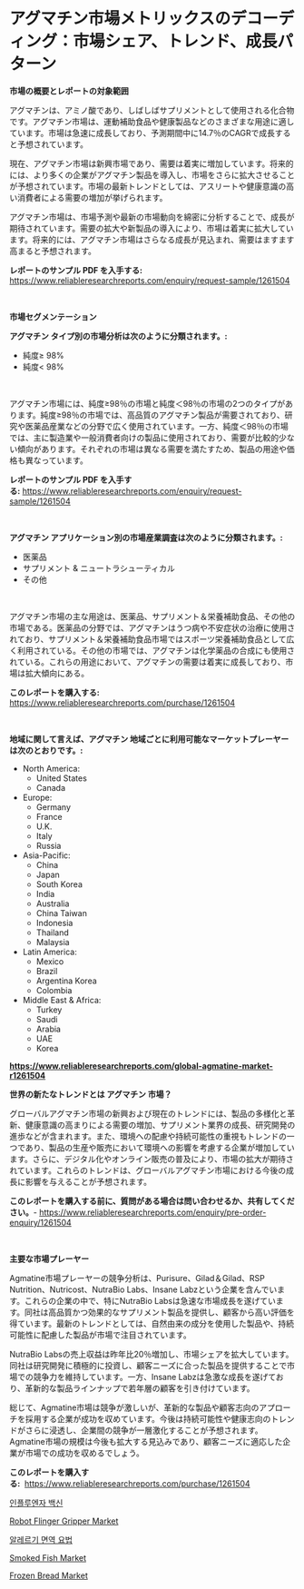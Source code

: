 <p><h1>アグマチン市場メトリックスのデコーディング：市場シェア、トレンド、成長パターン</h1></p><p><strong>市場の概要とレポートの対象範囲</strong></p>
<p><p>アグマチンは、アミノ酸であり、しばしばサプリメントとして使用される化合物です。アグマチン市場は、運動補助食品や健康製品などのさまざまな用途に適しています。市場は急速に成長しており、予測期間中に14.7％のCAGRで成長すると予想されています。</p><p>現在、アグマチン市場は新興市場であり、需要は着実に増加しています。将来的には、より多くの企業がアグマチン製品を導入し、市場をさらに拡大させることが予想されています。市場の最新トレンドとしては、アスリートや健康意識の高い消費者による需要の増加が挙げられます。</p><p>アグマチン市場は、市場予測や最新の市場動向を綿密に分析することで、成長が期待されています。需要の拡大や新製品の導入により、市場は着実に拡大しています。将来的には、アグマチン市場はさらなる成長が見込まれ、需要はますます高まると予想されます。</p></p>
<p><strong>レポートのサンプル PDF を入手する:</strong> <a href="https://www.reliableresearchreports.com/enquiry/request-sample/1261504">https://www.reliableresearchreports.com/enquiry/request-sample/1261504</a></p>
<p>&nbsp;</p>
<p><strong>市場セグメンテーション</strong></p>
<p><strong>アグマチン タイプ別の市場分析は次のように分類されます。:</strong></p>
<p><ul><li>純度≥ 98%</li><li>純度< 98%</li></ul></p>
<p>&nbsp;</p>
<p><p>アグマチン市場には、純度≥98％の市場と純度＜98％の市場の2つのタイプがあります。純度≥98％の市場では、高品質のアグマチン製品が需要されており、研究や医薬品産業などの分野で広く使用されています。一方、純度＜98％の市場では、主に製造業や一般消費者向けの製品に使用されており、需要が比較的少ない傾向があります。それぞれの市場は異なる需要を満たすため、製品の用途や価格も異なっています。</p></p>
<p><strong>レポートのサンプル PDF を入手する:</strong>&nbsp;<a href="https://www.reliableresearchreports.com/enquiry/request-sample/1261504">https://www.reliableresearchreports.com/enquiry/request-sample/1261504</a></p>
<p>&nbsp;</p>
<p><strong> アグマチン アプリケーション別の市場産業調査は次のように分類されます。:</strong></p>
<p><ul><li>医薬品</li><li>サプリメント & ニュートラシューティカル</li><li>その他</li></ul></p>
<p>&nbsp;</p>
<p><p>アグマチン市場の主な用途は、医薬品、サプリメント＆栄養補助食品、その他の市場である。医薬品の分野では、アグマチンはうつ病や不安症状の治療に使用されており、サプリメント＆栄養補助食品市場ではスポーツ栄養補助食品として広く利用されている。その他の市場では、アグマチンは化学薬品の合成にも使用されている。これらの用途において、アグマチンの需要は着実に成長しており、市場は拡大傾向にある。</p></p>
<p><strong>このレポートを購入する:</strong>&nbsp; <a href="https://www.reliableresearchreports.com/purchase/1261504">https://www.reliableresearchreports.com/purchase/1261504</a></p>
<p>&nbsp;</p>
<p><strong>地域に関して言えば、アグマチン 地域ごとに利用可能なマーケットプレーヤーは次のとおりです。:</strong></p>
<p><ul>
    <li>
        North America:
        <ul>
            <li>United States</li>
            <li>Canada</li>
        </ul>
    </li>
    <li>
        Europe:
        <ul>
            <li>Germany</li>
            <li>France</li>
            <li>U.K.</li>
            <li>Italy</li>
            <li>Russia</li>
        </ul>
    </li>
    <li>
        Asia-Pacific:
        <ul>
            <li>China</li>
            <li>Japan</li>
            <li>South Korea</li>
            <li>India</li>
            <li>Australia</li>
            <li>China Taiwan</li>
            <li>Indonesia</li>
            <li>Thailand</li>
            <li>Malaysia</li>
        </ul>
    </li>
    <li>
        Latin America:
        <ul>
            <li>Mexico</li>
            <li>Brazil</li>
            <li>Argentina Korea</li>
            <li>Colombia</li>
        </ul>
    </li>
    <li>
        Middle East & Africa:
        <ul>
            <li>Turkey</li>
            <li>Saudi</li>
            <li>Arabia</li>
            <li>UAE</li>
            <li>Korea</li>
        </ul>
    </li>
    </ul></p>
<p><strong><a href="https://www.reliableresearchreports.com/global-agmatine-market-r1261504">https://www.reliableresearchreports.com/global-agmatine-market-r1261504</a></strong>&nbsp;</p>
<p><strong>世界の新たなトレンドとは アグマチン 市場？</strong></p>
<p><p>グローバルアグマチン市場の新興および現在のトレンドには、製品の多様化と革新、健康意識の高まりによる需要の増加、サプリメント業界の成長、研究開発の進歩などが含まれます。また、環境への配慮や持続可能性の重視もトレンドの一つであり、製品の生産や販売において環境への影響を考慮する企業が増加しています。さらに、デジタル化やオンライン販売の普及により、市場の拡大が期待されています。これらのトレンドは、グローバルアグマチン市場における今後の成長に影響を与えることが予想されます。</p></p>
<p><strong>このレポートを購入する前に、質問がある場合は問い合わせるか、共有してください。</strong>- <a href="https://www.reliableresearchreports.com/enquiry/pre-order-enquiry/1261504">https://www.reliableresearchreports.com/enquiry/pre-order-enquiry/1261504</a></p>
<p>&nbsp;</p>
<p><strong>主要な市場プレーヤー</strong></p>
<p><p>Agmatine市場プレーヤーの競争分析は、Purisure、Gilad＆Gilad、RSP Nutrition、Nutricost、NutraBio Labs、Insane Labzという企業を含んでいます。これらの企業の中で、特にNutraBio Labsは急速な市場成長を遂げています。同社は高品質かつ効果的なサプリメント製品を提供し、顧客から高い評価を得ています。最新のトレンドとしては、自然由来の成分を使用した製品や、持続可能性に配慮した製品が市場で注目されています。</p><p>NutraBio Labsの売上収益は昨年比20％増加し、市場シェアを拡大しています。同社は研究開発に積極的に投資し、顧客ニーズに合った製品を提供することで市場での競争力を維持しています。一方、Insane Labzは急激な成長を遂げており、革新的な製品ラインナップで若年層の顧客を引き付けています。</p><p>総じて、Agmatine市場は競争が激しいが、革新的な製品や顧客志向のアプローチを採用する企業が成功を収めています。今後は持続可能性や健康志向のトレンドがさらに浸透し、企業間の競争が一層激化することが予想されます。Agmatine市場の規模は今後も拡大する見込みであり、顧客ニーズに適応した企業が市場での成功を収めるでしょう。</p></p>
<p><strong>このレポートを購入する:</strong>&nbsp;&nbsp;<a href="https://www.reliableresearchreports.com/purchase/1261504">https://www.reliableresearchreports.com/purchase/1261504</a></p>
<p><p><a href="https://github.com/plelbej847484502/Market-Research-Report-List-1/blob/main/606038717255.md">인플루엔자 백신</a></p><p><a href="https://issuu.com/reportprime-2/docs/robot-flinger-gripper-market-size-2030.pptx">Robot Flinger Gripper Market</a></p><p><a href="https://github.com/vseigx30c9a1j/Market-Research-Report-List-1/blob/main/984605317256.md">알레르기 면역 요법</a></p><p><a href="https://github.com/Sinjinluong3e0awx2m195k76/Market-Research-Report-List-1/blob/main/smoked-fish-market.md">Smoked Fish Market</a></p><p><a href="https://github.com/shotows/Market-Research-Report-List-2/blob/main/frozen-bread-market.md">Frozen Bread Market</a></p></p>